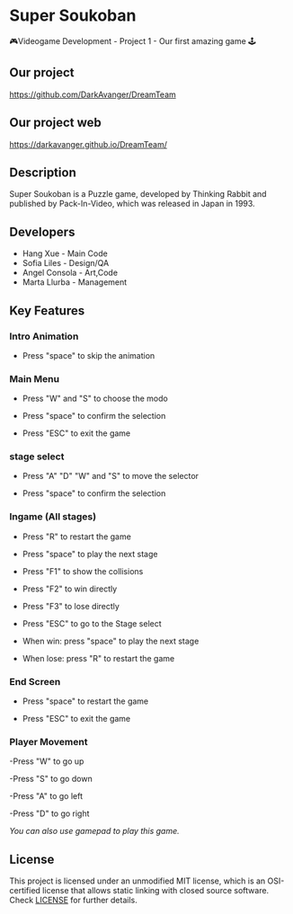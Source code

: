 # Super Soukoban
🎮Videogame Development - Project 1 - Our first amazing game 🕹

## Our project
https://github.com/DarkAvanger/DreamTeam
## Our project web
https://darkavanger.github.io/DreamTeam/
## Description
Super Soukoban is a Puzzle game, developed by Thinking Rabbit and published by Pack-In-Video, which was released in Japan in 1993.

## Developers
 - Hang Xue - Main Code
 - Sofia Liles - Design/QA
 - Angel Consola - Art,Code
 - Marta Llurba - Management
 
## Key Features

### Intro Animation

- Press "space" to skip the animation

### Main Menu

- Press "W" and "S" to choose the modo

- Press "space" to confirm the selection

- Press "ESC" to exit the game

### stage select

- Press "A" "D" "W" and "S" to move the selector

- Press "space" to confirm the selection

### Ingame (All stages)

- Press "R" to restart the game

- Press "space" to play the next stage

- Press "F1" to show the collisions

- Press "F2" to win directly

- Press "F3" to lose directly

- Press "ESC" to go to the Stage select

- When win: press "space" to play the next stage

- When lose: press "R" to restart the game

### End Screen

- Press "space" to restart the game

- Press "ESC" to exit the game

### Player Movement

-Press "W" to go up

-Press "S" to go down

-Press "A" to go left

-Press "D" to go right

*You can also use gamepad to play this game.*

## License
This project is licensed under an unmodified MIT license, which is an OSI-certified license that allows static linking with closed source software. Check [LICENSE](LICENSE) for further details.
